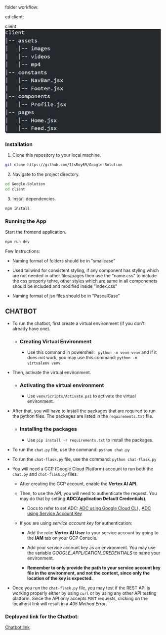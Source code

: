folder workflow:

cd client:

client
![Alt text](image.png)

### Installation

1. Clone this repository to your local machine.

```bash
git clone https://github.com/ItsRoy69/Google-Solution
```

2. Navigate to the project directory.

```bash
cd Google-Solution
cd client
```

3. Install dependencies.

```bash
npm install
```

### Running the App

Start the frontend application.

```bash
npm run dev
```

Few Instructions:

- Naming format of folders should be in "smallcase"

- Used tailwind for consistent styling, if any component has styling which are not needed in other files/pages then use the "name.css" to include the css property tehre, other styles which are same in all componenets should be included and modified inside "index.css"

- Naming format of jsx files should be in "PascalCase"

## CHATBOT
- To run the chatbot, first create a virtual environment (if you don't already have one).
  
  - ### Creating Virtual Environment
    
    - Use this command in powershell: ` python -m venv venv` and if it does not work, you may use this command: `python -m virtualenv venv`.
      
- Then, activate the virtual environment.
  
  - ### Activating the virtual environment
    
    - Use `venv/Scripts/Activate.ps1` to activate the virtual environment.
      
- After that, you will have to install the packages that are required to run the python files. The packages are listed in the `requirements.txt` file.
  
    - ### Installing the packages
      
      - Use `pip install -r requirements.txt` to install the packages.
        
- To run the `chat.py` file, use the command: `python chat.py`
  
- To run the `chat-flask.py` file, use the command: `python chat-flask.py`
  
- You will need a GCP (Google Cloud Platform) account to run both the `chat.py` and `chat-flask.py` files.
  
  - After creating the GCP account, enable the **Vertex AI API**.
    
  - Then, to use the API, you will need to authenticate the request. You may do that by setting **ADC(Application Default Credentials)**.
    
    - Docs to refer to set ADC: [ADC using Google Cloud CLI](https://cloud.google.com/docs/authentication/gcloud#gcloud-credentials) , [ADC using Service Account Key](https://cloud.google.com/kubernetes-engine/docs/tutorials/authenticating-to-cloud-platform)
      
  - If you are using *service account key* for authentication:
    
    - Add the role: **Vertex AI User** to your service account by going to the **IAM** tab on your GCP Console.
      
    - Add your service account key as an environment. You may use the variable *GOOGLE_APPLICATION_CREDENTIALS* to name your environment.
      
    - **Remember to only provide the path to your service account key file in the environment, and not the content, since only the location of the key is expected.**
      
- Once you run the `chat-flask.py` file, you may test if the REST API is working properly either by using `curl` or by using any other API testing platform. Since the API only accepts `POST` requests, clicking on the localhost link will result in a *405 Method Error*.

### Deployed link for the Chatbot: 

[Chatbot link](https://googlesolchatbot.onrender.com/chat)

